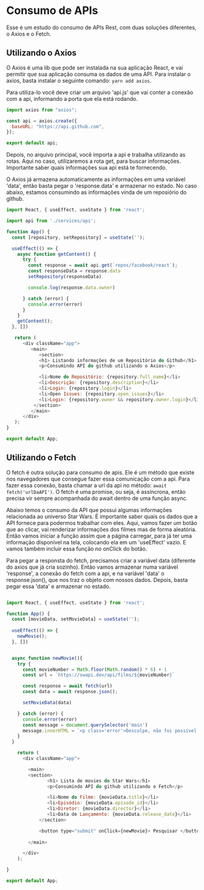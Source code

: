 # Consumo de APIs

Esse é um estudo do consumo de APIs Rest, com duas soluções diferentes, o Axios e o Fetch.

##  Utilizando o Axios
O Axios é uma lib que pode ser instalada na sua aplicação React, e vai permitir que sua aplicação consuma os dados de uma API.
Para instalar o axios, basta instalar o seguinte comando: `yarn add axios`.

Para utiliza-lo você deve criar um arquivo 'api.js' que vai conter a conexão com a api, informando a porta que ela está rodando.

```js
import axios from "axios";

const api = axios.create({
  baseURL: "https://api.github.com",
});

export default api;
``` 

Depois, no arquivo principal, você importa a api e trabalha utilizando as rotas. Aqui no caso, utilizaremos a rota get, para buscar informações.
Importante saber quais informações sua api está te fornecendo.

O Axios já armazena automaticamente as informações em uma variável 'data', então basta pegar o 'response.data' e armazenar no estado.
No caso abaixo, estamos consumindo as informações vinda de um reposiório do github.


```js
import React, { useEffect, useState } from 'react';

import api from './services/api';

function App() {
  const [repository, setRepository] = useState('');

  useEffect(() => {
    async function getContent() {
      try {
        const response = await api.get(`repos/facebook/react`);
        const responseData = response.data
        setRepository(responseData) 

        console.log(response.data.owner)

      } catch (error) {
        console.error(error)
      }
    }
    getContent();
  }, [])

   return (
      <div className="app">
         <main>
            <section>
            <h1> Listando informações de um Repositório do Github</h1>
            <p>Consumindo API do github utilizando o Axios</p>

            <li>Nome do Repositório: {repository.full_name}</li>
            <li>Descrição: {repository.description}</li>
            <li>Login: {repository.login}</li>
            <li>Open Issues: {repository.open_issues}</li>
            <li>Login: {repository.owner && repository.owner.login}</li>
          </section>
         </main>
      </div>
   );
}

export default App;

```
##  Utilizando o Fetch

O fetch é outra solução para consumo de apis. Ele é um método que existe nos navegadores que consegue fazer essa comunicação com a api.
Para fazer essa conexão, basta chamar a url da api no método: `await fetch('urlDaAPI')`. O fetch é uma promise, ou seja, é assíncrona, então precisa vir sempre acompanhada do await dentro de uma função async.

Abaixo temos o consumo da API que possui algumas informações relacionada ao universo Star Wars. É importante saber quais os dados que a  API fornece para podermos trabalhar com eles. Aqui, vamos fazer um botão que ao clicar, vai renderizar informações dos filmes mas de forma aleatória. Então vamos iniciar a função assim que a página carregar, para já ter uma informação disponível na tela, colocando ela em um 'useEffect' vazio. E vamos também incluir essa função no onClick do botão. 

Para pegar a responsta do fetch, precisamos criar a variável data (diferente do axios que já cria sozinho). Então vamos armazenar numa variável 'response', a conexão do fetch com a api, e na variável 'data' o response.json(), que nos traz o objeto com nossos dados. Depois, basta pegar essa 'data' e armazenar no estado.

```js

import React, { useEffect, useState } from 'react';

function App() {
  const [movieData, setMovieData] = useState('');
  
  useEffect(() => {
    newMovie();
  }, []) 


  async function newMovie(){
    try {
      const movieNumber = Math.floor(Math.random() * 6) + 1
      const url = `https://swapi.dev/api/films/${movieNumber}`

      const response = await fetch(url)
      const data = await response.json(); 

      setMovieData(data)

    } catch (error) {
      console.error(error)
      const message = document.querySelector('main')
      message.innerHTML = `<p class='error'>Desculpe, não foi possível carregar os dados.</p>`
    }
  }

    return (
      <div className="app">

        <main>
        <section>
               <h1> Lista de movies do Star Wars</h1>
               <p>Consumindo API do github utilizando o Fetch</p>

               <li>Nome do Filme: {movieData.title}</li>
               <li>Episódio: {movieData.episode_id}</li>
               <li>Diretor: {movieData.director}</li>
               <li>Data de Lançamento: {movieData.release_date}</li>
            </section>

            <button type="submit" onClick={newMovie}> Pesquisar </button>
          
        </main>

      </div>
    );

}

export default App;
``` 
